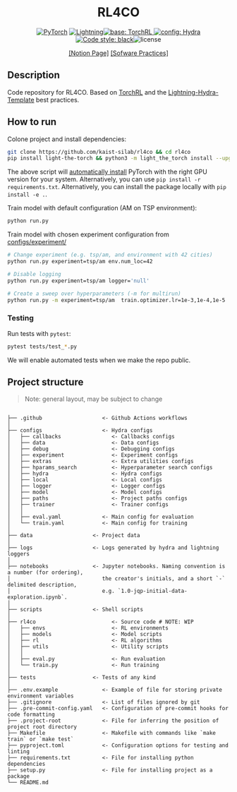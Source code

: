 <div align="center">

# RL4CO

<a href="https://pytorch.org/get-started/locally/"><img alt="PyTorch" src="https://img.shields.io/badge/PyTorch-ee4c2c?logo=pytorch&logoColor=white"></a>
<a href="https://pytorchlightning.ai/"><img alt="Lightning" src="https://img.shields.io/badge/-Lightning-792ee5?logo=pytorchlightning&logoColor=white"></a><a href="https://github.com/pytorch/rl"><img alt="base: TorchRL" src="https://img.shields.io/badge/base-TorchRL-red">
<a href="https://hydra.cc/"><img alt="config: Hydra" src="https://img.shields.io/badge/config-Hydra-89b8cd"></a> [![Code style: black](https://img.shields.io/badge/code%20style-black-000000.svg)](https://github.com/psf/black)![license](https://img.shields.io/badge/license-Apache%202.0-green.svg?)
<!-- ![testing](https://github.com/kaist-silab/ncobench/actions/workflows/tests.yml/badge.svg) -->

[[Notion Page]](https://www.notion.so/kaistsilab/RL4CO-NIPS-23-f9b2e557d6834739a776f595453bae0d?pvs=4) [[Sofware Practices]](https://www.notion.so/kaistsilab/Software-929d1248c13a4cb0911d317311787f3e?pvs=4)
</div>



## Description

Code repository for RL4CO. Based on [TorchRL](https://github.com/pytorch/rl) and the [Lightning-Hydra-Template](https://github.com/ashleve/lightning-hydra-template) best practices.


## How to run

Colone project and install dependencies:

```bash
git clone https://github.com/kaist-silab/rl4co && cd rl4co
pip install light-the-torch && python3 -m light_the_torch install --upgrade -r requirements.txt
```
The above script will [automatically install](https://github.com/pmeier/light-the-torch) PyTorch with the right GPU version for your system. Alternatively, you can use `pip install -r requirements.txt`. Alternatively, you can install the package locally with `pip install -e .`.


Train model with default configuration (AM on TSP environment):
```bash
python run.py  
```

Train model with chosen experiment configuration from [configs/experiment/](configs/experiment/)

```bash
# Change experiment (e.g. tsp/am, and environment with 42 cities)
python run.py experiment=tsp/am env.num_loc=42    

# Disable logging
python run.py experiment=tsp/am logger='null'

# Create a sweep over hyperparameters (-m for multirun)
python run.py -m experiment=tsp/am  train.optimizer.lr=1e-3,1e-4,1e-5

```

### Testing

Run tests with `pytest`:

```bash
pytest tests/test_*.py
```
We will enable automated tests when we make the repo public.


## Project structure
> Note: general layout, may be subject to change

```

├── .github                   <- Github Actions workflows
│
├── configs                   <- Hydra configs
│   ├── callbacks                <- Callbacks configs
│   ├── data                     <- Data configs
│   ├── debug                    <- Debugging configs
│   ├── experiment               <- Experiment configs
│   ├── extras                   <- Extra utilities configs
│   ├── hparams_search           <- Hyperparameter search configs
│   ├── hydra                    <- Hydra configs
│   ├── local                    <- Local configs
│   ├── logger                   <- Logger configs
│   ├── model                    <- Model configs
│   ├── paths                    <- Project paths configs
│   ├── trainer                  <- Trainer configs
│   │
│   ├── eval.yaml             <- Main config for evaluation
│   └── train.yaml            <- Main config for training
│
├── data                   <- Project data
│
├── logs                   <- Logs generated by hydra and lightning loggers
│
├── notebooks              <- Jupyter notebooks. Naming convention is a number (for ordering),
│                             the creator's initials, and a short `-` delimited description,
│                             e.g. `1.0-jqp-initial-data-exploration.ipynb`.
│
├── scripts                <- Shell scripts
│
├── rl4co                        <- Source code # NOTE: WIP
│   ├── envs                     <- RL environments
│   ├── models                   <- Model scripts
│   ├── rl                       <- RL algorithms
│   ├── utils                    <- Utility scripts
│   │
│   ├── eval.py                  <- Run evaluation
│   └── train.py                 <- Run training
│
├── tests                  <- Tests of any kind
│
├── .env.example              <- Example of file for storing private environment variables
├── .gitignore                <- List of files ignored by git
├── .pre-commit-config.yaml   <- Configuration of pre-commit hooks for code formatting
├── .project-root             <- File for inferring the position of project root directory
├── Makefile                  <- Makefile with commands like `make train` or `make test`
├── pyproject.toml            <- Configuration options for testing and linting
├── requirements.txt          <- File for installing python dependencies
├── setup.py                  <- File for installing project as a package
└── README.md
